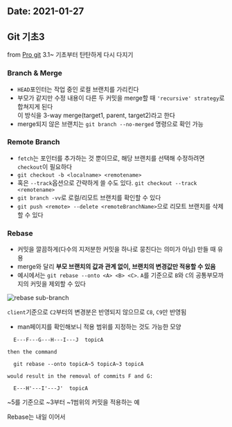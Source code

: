 Date: 2021-01-27
---

## Git 기초3
from [Pro git](https://git-scm.com/book/en/v2) 3.1~
기초부터 탄탄하게 다시 다지기

### Branch & Merge
- `HEAD`포인터는 작업 중인 로컬 브랜치를 가리킨다
- 부모가 같지만 수정 내용이 다른 두 커밋을 merge할 때 `'recursive' strategy`로 합쳐지게 된다<br>
  이 방식을 3-way merge(target1, parent, target2)라고 한다
- merge되지 않은 브랜치는 `git branch --no-merged` 명령으로 확인 가능

### Remote Branch
- `fetch`는 포인터를 추가하는 것 뿐이므로, 해당 브랜치를 선택해 수정하려면 `checkout`이 필요하다
- `git checkout -b <localname> <remotename>`
- 혹은 `--track`옵션으로 간략하게 쓸 수도 있다. `git checkout --track <remotename>`
- `git branch -vv`로 로컬/리모트 브랜치를 확인할 수 있다
- `git push <remote> --delete <remoteBranchName>`으로 리모트 브랜치를 삭제할 수 있다

### Rebase
- 커밋을 깔끔하게(다수의 지저분한 커밋을 하나로 뭉친다는 의미가 아님) 만들 때 유용
- merge와 달리 **부모 브랜치의 값과 관계 없이, 브랜치의 변경값만 적용할 수 있음**
- 예시에서는 `git rebase --onto <A> <B> <C>`. `A`를 기준으로 `B`와 `C`의 공통부모까지의 커밋을 제외할 수 있다

![rebase sub-branch](https://git-scm.com/book/en/v2/images/interesting-rebase-2.png)

`client`기준으로 `C2`부터의 변경분은 반영되지 않으므로 `C8`, `C9`만 반영됨
- man페이지를 확인해보니 적용 범위를 지정하는 것도 가능한 모양
```
  E---F---G---H---I---J  topicA

then the command

  git rebase --onto topicA~5 topicA~3 topicA

would result in the removal of commits F and G:

  E---H'---I'---J'  topicA
```
~5를 기준으로 ~3부터 ~1범위의 커밋을 적용하는 예

Rebase는 내일 이어서
